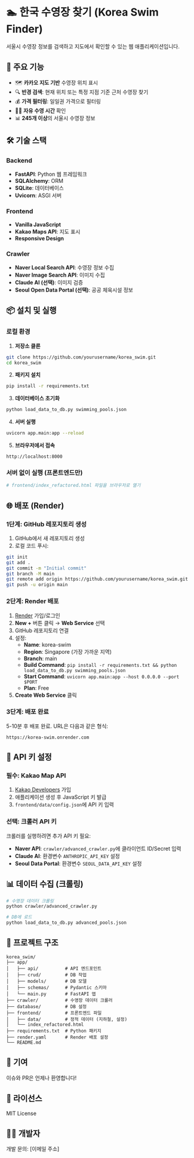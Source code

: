 # 🏊 한국 수영장 찾기 (Korea Swim Finder)

서울시 수영장 정보를 검색하고 지도에서 확인할 수 있는 웹 애플리케이션입니다.

## 🚀 주요 기능

- 🗺️ **카카오 지도 기반** 수영장 위치 표시
- 🔍 **반경 검색**: 현재 위치 또는 특정 지점 기준 근처 수영장 찾기
- 💰 **가격 필터링**: 일일권 가격으로 필터링
- 🏊‍♂️ **자유 수영 시간** 확인
- 📊 **245개 이상**의 서울시 수영장 정보

## 🛠️ 기술 스택

### Backend
- **FastAPI**: Python 웹 프레임워크
- **SQLAlchemy**: ORM
- **SQLite**: 데이터베이스
- **Uvicorn**: ASGI 서버

### Frontend
- **Vanilla JavaScript**
- **Kakao Maps API**: 지도 표시
- **Responsive Design**

### Crawler
- **Naver Local Search API**: 수영장 정보 수집
- **Naver Image Search API**: 이미지 수집
- **Claude AI (선택)**: 이미지 검증
- **Seoul Open Data Portal (선택)**: 공공 체육시설 정보

## 📦 설치 및 실행

### 로컬 환경

1. **저장소 클론**
```bash
git clone https://github.com/yourusername/korea_swim.git
cd korea_swim
```

2. **패키지 설치**
```bash
pip install -r requirements.txt
```

3. **데이터베이스 초기화**
```bash
python load_data_to_db.py swimming_pools.json
```

4. **서버 실행**
```bash
uvicorn app.main:app --reload
```

5. **브라우저에서 접속**
```
http://localhost:8000
```

### 서버 없이 실행 (프론트엔드만)
```bash
# frontend/index_refactored.html 파일을 브라우저로 열기
```

## 🌐 배포 (Render)

### 1단계: GitHub 레포지토리 생성

1. GitHub에서 새 레포지토리 생성
2. 로컬 코드 푸시:
```bash
git init
git add .
git commit -m "Initial commit"
git branch -M main
git remote add origin https://github.com/yourusername/korea_swim.git
git push -u origin main
```

### 2단계: Render 배포

1. [Render](https://render.com) 가입/로그인
2. **New +** 버튼 클릭 → **Web Service** 선택
3. GitHub 레포지토리 연결
4. 설정:
   - **Name**: korea-swim
   - **Region**: Singapore (가장 가까운 지역)
   - **Branch**: main
   - **Build Command**: `pip install -r requirements.txt && python load_data_to_db.py swimming_pools.json`
   - **Start Command**: `uvicorn app.main:app --host 0.0.0.0 --port $PORT`
   - **Plan**: Free
5. **Create Web Service** 클릭

### 3단계: 배포 완료

5-10분 후 배포 완료. URL은 다음과 같은 형식:
```
https://korea-swim.onrender.com
```

## 🔑 API 키 설정

### 필수: Kakao Map API
1. [Kakao Developers](https://developers.kakao.com/) 가입
2. 애플리케이션 생성 후 JavaScript 키 발급
3. `frontend/data/config.json`에 API 키 입력

### 선택: 크롤러 API 키
크롤러를 실행하려면 추가 API 키 필요:

- **Naver API**: `crawler/advanced_crawler.py`에 클라이언트 ID/Secret 입력
- **Claude AI**: 환경변수 `ANTHROPIC_API_KEY` 설정
- **Seoul Data Portal**: 환경변수 `SEOUL_DATA_API_KEY` 설정

## 📊 데이터 수집 (크롤링)

```bash
# 수영장 데이터 크롤링
python crawler/advanced_crawler.py

# DB에 로드
python load_data_to_db.py advanced_pools.json
```

## 📁 프로젝트 구조

```
korea_swim/
├── app/
│   ├── api/          # API 엔드포인트
│   ├── crud/         # DB 작업
│   ├── models/       # DB 모델
│   ├── schemas/      # Pydantic 스키마
│   └── main.py       # FastAPI 앱
├── crawler/          # 수영장 데이터 크롤러
├── database/         # DB 설정
├── frontend/         # 프론트엔드 파일
│   ├── data/         # 정적 데이터 (지하철, 설정)
│   └── index_refactored.html
├── requirements.txt  # Python 패키지
├── render.yaml       # Render 배포 설정
└── README.md
```

## 🤝 기여

이슈와 PR은 언제나 환영합니다!

## 📝 라이선스

MIT License

## 👨‍💻 개발자

개발 문의: [이메일 주소]
